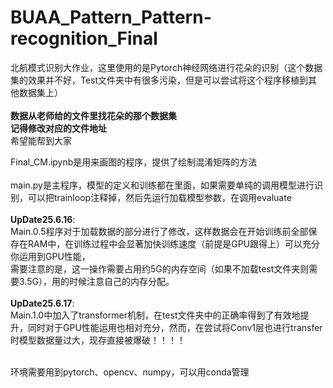 # BUAA_Pattern_Pattern-recognition_Final
北航模式识别大作业，这里使用的是Pytorch神经网络进行花朵的识别（这个数据集的效果并不好，Test文件夹中有很多污染，但是可以尝试将这个程序移植到其他数据集上）<br />
<br />
**数据从老师给的文件里找花朵的那个数据集**<br />
**记得修改对应的文件地址**<br />
希望能帮到大家<br />

Final_CM.ipynb是用来画图的程序，提供了绘制混淆矩阵的方法<br />
<br />
main.py是主程序，模型的定义和训练都在里面，如果需要单纯的调用模型进行识别，可以把trainloop注释掉，然后先运行加载模型参数，在调用evaluate<br />
<br />
__**UpDate25.6.16**__:  
Main.0.5程序对于加载数据的部分进行了修改，这样数据会在开始训练前全部保存在RAM中，在训练过程中会显著加快训练速度（前提是GPU跟得上）可以充分你运用到GPU性能，<br />
需要注意的是，这一操作需要占用约5G的内存空间（如果不加载test文件夹则需要3.5G），用的时候注意自己的内存分配。<br />
<br />
__**UpDate25.6.17**__:<br />
Main.1.0中加入了transformer机制，在test文件夹中的正确率得到了有效地提升，同时对于GPU性能运用也相对充分，然而，在尝试将Conv1层也进行transfer时模型数据量过大，现存直接被爆破！！！！

<br />
环境需要用到pytorch、opencv、numpy，可以用conda管理
